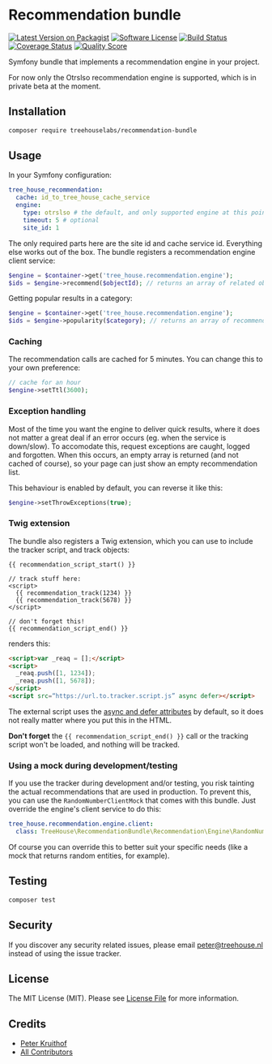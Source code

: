 # Recommendation bundle

[![Latest Version on Packagist][ico-version]][link-packagist]
[![Software License][ico-license]](LICENSE.md)
[![Build Status][ico-travis]][link-travis]
[![Coverage Status][ico-scrutinizer]][link-scrutinizer]
[![Quality Score][ico-code-quality]][link-code-quality]

Symfony bundle that implements a recommendation engine in your project.

For now only the Otrslso recommendation engine is supported, which is in
private beta at the moment.

## Installation

```sh
composer require treehouselabs/recommendation-bundle
```


## Usage

In your Symfony configuration:

```yaml
tree_house_recommendation:
  cache: id_to_tree_house_cache_service
  engine:
    type: otrslso # the default, and only supported engine at this point
    timeout: 5 # optional
    site_id: 1

```

The only required parts here are the site id and cache service id. Everything
else works out of the box. The bundle registers a recommendation engine client
service:

```php
$engine = $container->get('tree_house.recommendation.engine');
$ids = $engine->recommend($objectId); // returns an array of related object id's
```

Getting popular results in a category:

```php
$engine = $container->get('tree_house.recommendation.engine');
$ids = $engine->popularity($category); // returns an array of recommended object id's
```

### Caching

The recommendation calls are cached for 5 minutes. You can change this to your
own preference:

```php
// cache for an hour
$engine->setTtl(3600);
```

### Exception handling

Most of the time you want the engine to deliver quick results, where it does
not matter a great deal if an error occurs (eg. when the service is down/slow).
To accomodate this, request exceptions are caught, logged and forgotten. When
this occurs, an empty array is returned (and not cached of course), so your
page can just show an empty recommendation list.

This behaviour is enabled by default, you can reverse it like this:

```php
$engine->setThrowExceptions(true);
```

### Twig extension

The bundle also registers a Twig extension, which you can use to include the
tracker script, and track objects:

```twig
{{ recommendation_script_start() }}

// track stuff here:
<script>
  {{ recommendation_track(1234) }}
  {{ recommendation_track(5678) }}
</script>

// don't forget this!
{{ recommendation_script_end() }}
```

renders this:

```html
<script>var _reaq = [];</script>
<script>
  _reaq.push([1, 1234]);
  _reaq.push([1, 5678]);
</script>
<script src=“https://url.to.tracker.script.js” async defer></script>
```

The external script uses the [async and defer attributes][async] by default, so
it does not really matter where you put this in the HTML.

**Don't forget** the `{{ recommendation_script_end() }}` call or the tracking
script won't be loaded, and nothing will be tracked.


[async]: https://www.igvita.com/2014/05/20/script-injected-async-scripts-considered-harmful/


### Using a mock during development/testing

If you use the tracker during development and/or testing, you risk tainting the
actual recommendations that are used in production. To prevent this, you can
use the `RandomNumberClientMock` that comes with this bundle. Just override the
engine's client service to do this:

```yaml
tree_house.recommendation.engine.client:
  class: TreeHouse\RecommendationBundle\Recommendation\Engine\RandomNumberClientMock
```

Of course you can override this to better suit your specific needs (like a mock
that returns random entities, for example).


## Testing

``` bash
composer test
```


## Security

If you discover any security related issues, please email peter@treehouse.nl instead of using the issue tracker.


## License

The MIT License (MIT). Please see [License File](LICENSE.md) for more information.


## Credits

- [Peter Kruithof][link-author]
- [All Contributors][link-contributors]


[ico-version]: https://img.shields.io/packagist/v/treehouselabs/recommendation-bundle.svg?style=flat-square
[ico-license]: https://img.shields.io/badge/license-MIT-brightgreen.svg?style=flat-square
[ico-travis]: https://img.shields.io/travis/treehouselabs/recommendation-bundle/master.svg?style=flat-square
[ico-scrutinizer]: https://img.shields.io/scrutinizer/coverage/g/treehouselabs/recommendation-bundle.svg?style=flat-square
[ico-code-quality]: https://img.shields.io/scrutinizer/g/treehouselabs/recommendation-bundle.svg?style=flat-square
[ico-downloads]: https://img.shields.io/packagist/dt/treehouselabs/recommendation-bundle.svg?style=flat-square

[link-packagist]: https://packagist.org/packages/treehouselabs/recommendation-bundle
[link-travis]: https://travis-ci.org/treehouselabs/recommendation-bundle
[link-scrutinizer]: https://scrutinizer-ci.com/g/treehouselabs/recommendation-bundle/code-structure
[link-code-quality]: https://scrutinizer-ci.com/g/treehouselabs/recommendation-bundle
[link-downloads]: https://packagist.org/packages/treehouselabs/recommendation-bundle
[link-author]: https://github.com/pkruithof
[link-contributors]: ../../contributors
